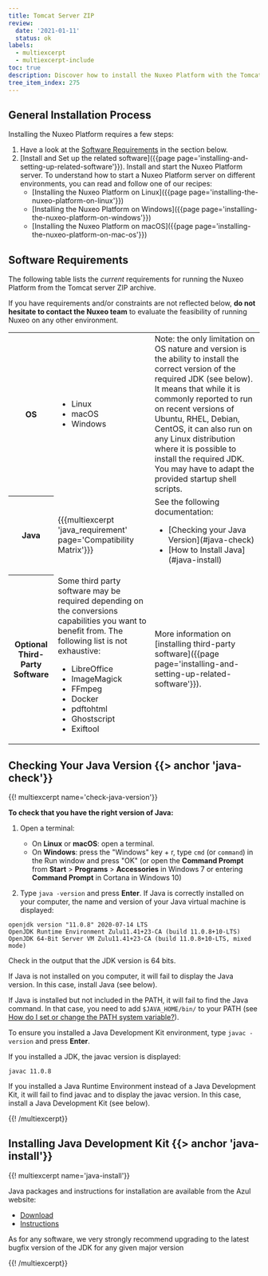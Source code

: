 ```yaml
---
title: Tomcat Server ZIP
review:
  date: '2021-01-11'
  status: ok
labels:
  - multiexcerpt
  - multiexcerpt-include
toc: true
description: Discover how to install the Nuxeo Platform with the Tomcat server ZIP.
tree_item_index: 275
---
```


## General Installation Process

Installing the Nuxeo Platform requires a few steps:

1. Have a look at the [Software Requirements](#software-requirements) in the section below.
2. [Install and Set up the related software]({{page page='installing-and-setting-up-related-software'}}).
   Install and start the Nuxeo Platform server.
   To understand how to start a Nuxeo Platform server on different environments, you can read and follow one of our recipes:
   - [Installing the Nuxeo Platform on Linux]({{page page='installing-the-nuxeo-platform-on-linux'}})
   - [Installing the Nuxeo Platform on Windows]({{page page='installing-the-nuxeo-platform-on-windows'}})
   - [Installing the Nuxeo Platform on macOS]({{page page='installing-the-nuxeo-platform-on-mac-os'}})

## Software Requirements

The following table lists the _current_ requirements for running the Nuxeo Platform from the Tomcat server ZIP archive.

If you have requirements and/or constraints are not reflected below, **do not hesitate to contact the Nuxeo team** to evaluate the feasibility of running Nuxeo on any other environment.

<div class="table-scroll">
  <table class="hover">
    <tbody>
      <tr>
        <th colspan="1">OS</th>
        <td colspan="1">
          <ul>
            <li>Linux</li>
            <li>macOS</li>
            <li>Windows</li>
          </ul>
        </td>
        <td colspan="1">Note: the only limitation on OS nature and version is the ability to install the correct version of the required JDK (see below). It means that while it is commonly reported to run on recent versions of Ubuntu, RHEL, Debian, CentOS, it can also run on any Linux distribution where it is possible to install the required JDK. You may have to adapt the provided startup shell scripts.</td>
      </tr>
      <tr>
        <th colspan="1">Java</th>
        <td colspan="1">{{{multiexcerpt 'java_requirement' page='Compatibility Matrix'}}}</td>
        <td colspan="1">See the following documentation:
          <ul>
            <li>[Checking your Java Version](#java-check)</li>
            <li>[How to Install Java](#java-install)</li>
          </ul>
        </td>
      </tr>
      <tr>
        <th colspan="1">Optional Third-Party Software</th>
        <td colspan="1">Some third party software may be required depending on the conversions capabilities you want to benefit from. The following list is not exhaustive:
          <ul>
            <li>LibreOffice</li>
            <li>ImageMagick</li>
            <li>FFmpeg</li>
            <li>Docker</li>
            <li>pdftohtml</li>
            <li>Ghostscript</li>
            <li>Exiftool</li>
          </ul>
        </td>
        <td colspan="1">More information on [installing third-party software]({{page page='installing-and-setting-up-related-software'}}).</td>
      </tr>
    </tbody>
  </table>
</div>

## Checking Your Java Version {{> anchor 'java-check'}}

{{! multiexcerpt name='check-java-version'}}

**To check that you have the right version of Java:**

1. Open a terminal:

    - On **Linux** or **macOS**: open a terminal.
    - On **Windows**: press the "Windows" key + r, type `cmd` (or `command`) in the Run window and press "OK" (or open the **Command Prompt** from **Start** > **Programs** > **Accessories** in Windows 7 or entering **Command Prompt** in Cortana in Windows 10)

2. Type `java -version` and press **Enter**.
  If Java is correctly installed on your computer, the name and version of your Java virtual machine is displayed:

  ```shell
  openjdk version "11.0.8" 2020-07-14 LTS
  OpenJDK Runtime Environment Zulu11.41+23-CA (build 11.0.8+10-LTS)
  OpenJDK 64-Bit Server VM Zulu11.41+23-CA (build 11.0.8+10-LTS, mixed mode)
  ```

  Check in the output that the JDK version is 64 bits.

  If Java is not installed on you computer, it will fail to display the Java version. In this case, install Java (see below).

  If Java is installed but not included in the PATH, it will fail to find the Java command. In that case, you need to add `$JAVA_HOME/bin/` to your PATH (see [How do I set or change the PATH system variable?](http://www.java.com/en/download/help/path.xml)).

  To ensure you installed a Java Development Kit environment, type `javac -version` and press **Enter**.

  If you installed a JDK, the javac version is displayed:

  ```shell
  javac 11.0.8
  ```

  If you installed a Java Runtime Environment instead of a Java Development Kit, it will fail to find javac and to display the javac version. In this case, install a Java Development Kit (see below).

{{! /multiexcerpt}}

## Installing Java Development Kit {{> anchor 'java-install'}}

{{! multiexcerpt name='java-install'}}

Java packages and instructions for installation are available from the Azul website:

- [Download](https://www.azul.com/downloads/zulu-community/?architecture=x86-64-bit&package=jdk)
- [Instructions](https://docs.azul.com/zulu/zuludocs/ZuluUserGuide/Title.htm)

As for any software, we very strongly recommend upgrading to the latest bugfix version of the JDK for any given major version

{{! /multiexcerpt}}

